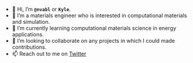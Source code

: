 - 👋 Hi, I’m **`@nvabl`** or **`Kyle`**.
- 👀 I’m a materials engineer who is interested in computational materials and simulation.
- 🌱 I’m currently learning computational materials science in energy applications.
- 💞️ I’m looking to collaborate on any projects in which I could made contributions.
- 📫 Reach out to me on [Twitter](https://twitter.com/kyle_19nv)

<!---
nvabl/nvabl is a ✨ special ✨ repository because its `README.md` (this file) appears on your GitHub profile.
You can click the Preview link to take a look at your changes.
--->
